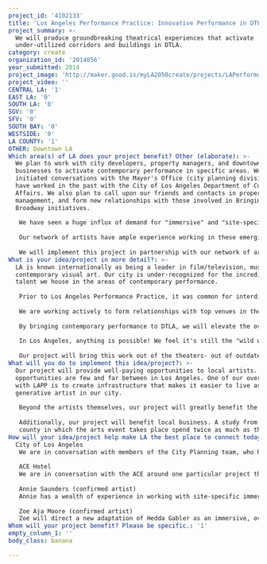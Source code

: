 ```yaml
---
project_id: '4102133'
title: 'Los Angeles Performance Practice: Innovative Performance in DTLA'
project_summary: >-
  We will produce groundbreaking theatrical experiences that activate
  under-utilized corridors and buildings in DTLA.
category: create
organization_id: '2014056'
year_submitted: 2014
project_image: 'http://maker.good.is/myLA2050create/projects/LAPerformance.html'
project_video: ''
CENTRAL LA: '1'
EAST LA: '0'
SOUTH LA: '0'
SGV: '0'
SFV: '0'
SOUTH BAY: '0'
WESTSIDE: '0'
LA COUNTY: '1'
OTHER: Downtown LA
Which area(s) of LA does your project benefit? Other (elaborate): >-
  We plan to work with city developers, property managers, and downtown
  businesses to activate contemporary performance in specific areas. We have
  initiated conversations with the Mayor's Office (city planning division), and
  have worked in the past with the City of Los Angeles Department of Cultural
  Affairs. We also plan to call upon our friends and contacts in property
  management, and form new relationships with those involved in Bringing Back
  Broadway initiatives. 
   
   We have seen a huge influx of demand for "immersive" and "site-specific" performance in the past 2-5 years. In New York, for example, some of the most successful performances have been in non-traditional sites- with 'Sleep No More' being the most dominant example. Audiences are hungry for immersive experiences, and at the same time contemporary art with aesthetic integrity. 
   
   Our network of artists have ample experience working in these emerging forms- but producing at this scale can be expensive. These performance experiences are often intended for intimate audiences, making it impossible to recoup costs through ticket sales alone. Other companies have attempted this kind of work, but have been unable to pay artists a fair wage. 
   
   We will implement this project in partnership with our network of artists, providing opportunities to emerging artists in Los Angeles, and relying on the strengths of artists who are already developing projects within this framework- but still seeking a venue and producing infrastructure. We will hire performers, directors, designers, visual artists, composers, and stage managers to execute the highest quality experience possible.
What is your idea/project in more detail?: >-
  LA is known internationally as being a leader in film/television, music, even
  contemporary visual art. Our city is under-recognized for the incredible
  talent we house in the areas of contemporary performance. 
   
   Prior to Los Angeles Performance Practice, it was common for interdisciplinary artists working in performance to develop and present work outside of their home city. LA artists were (and still are) presenting work at world-class venues in New York, Philadelphia, Minneapolis, Dallas, plus in Europe and Latin America. But, sufficient opportunities were hard to come by in LA. 
   
   We are working actively to form relationships with top venues in the city to promote the work of our local artists. We have two premieres scheduled at REDCAT in the coming year, and are in our second year with the Bootleg Theater producing the Live Arts Exchange (LAX) Festival for contemporary work. 
   
   By bringing contemporary performance to DTLA, we will elevate the overall perception of performance emerging out of Los Angeles, and will activate our local audiences and communities in celebration of our work. 
   
   In Los Angeles, anything is possible! We feel it's still the "wild west" of theater/dance/performance forms. Because of this, it's the best place to innovate art itself- to tell stories about THIS MOMENT, using tools and technologies of the present day. 
   
   Our project will bring this work out of the theaters- out of outdated infrastructure- and into the streets. We'll activate hotels, office buildings, parks, street corners, abandoned warehouses. By relocated performance to a public space beyond the walls of the theater, we will encourage expanded creativity that will funnel into other industries in Los Angeles: film/tv, design, restaurants, hotels, etc.
What will you do to implement this idea/project?: >-
  Our project will provide well-paying opportunities to local artists. These
  opportunities are few and far between in Los Angeles. One of our overall goals
  with LAPP is to create infrastructure that makes it easier to live as a
  generative artist in our city. 
   
   Beyond the artists themselves, our project will greatly benefit the City of Los Angeles. It is well known that bringing arts and culture to underdeveloped sectors of cities worldwide sparks city development. We have seen this pattern re-occur several times in the country- and several times in Los Angeles.
   
   Additionally, our project will benefit local business. A study from Americans for the Arts found that "Attendees at arts events spend $24.60 per person, per event, beyond the cost of admission on items such as meals, parking, and babysitters. Attendees who live outside the 
   county in which the arts event takes place spend twice as much as their local counterparts ($39.96 vs. $17.42)—valuable revenue for local businesses and the community.
How will your idea/project help make LA the best place to connect today? In LA2050?: |-
  City of Los Angeles 
   We are in conversation with members of the City Planning team, who have expressed interest in working with us to identify projects that could be used as activating arts and cultural activities in under-utilized parts of the city. Should we receive this funding, we will be able to offer the City our services in programming these unused areas. 
   
   ACE Hotel
   We are in conversation with the ACE around one particular project that would occur on Broadway as an immersive, overnight experience. The success of this collaboration also hinges on funding. The ACE has a built-in audience of local art-seekers, and we would be thrilled to work with them. 
   
   Annie Saunders (confirmed artist)
   Annie has a wealth of experience in working with site-specific immersive performances. Her project 'The Day Shall Declare It' explores the concept of work, both what it means to us and what it does to us. The piece interrogates beliefs about working, work ethics, work/life balance and how these concepts infiltrate our relationships with others and ourselves.
   
   Zoe Aja Moore (confirmed artist)
   Zoe will direct a new adaptation of Hedda Gabler as an immersive, overnight experience. Hedda is a cry for a new radicalism – a woman in the midst of bourgeois culture struggles to break free from the repetition of history. By extending the classic play, Hedda Gabler, into an overnight event the play is adapted into a ritualistic experience that invites the audience to encounter the action of the performance through an intimate proscenium – the performers and audiences body rhythms of sleep and wakefulness align with each other, shifting the play from it’s traditional psychological profile into a united experience of the play’s universal themes. The extended duration of the play aerates the text, creating space for operatic expressions and intimate moments.
Whom will your project benefit? Please be specific.: '1'
empty_column_1: ''
body_class: banana

---
```

